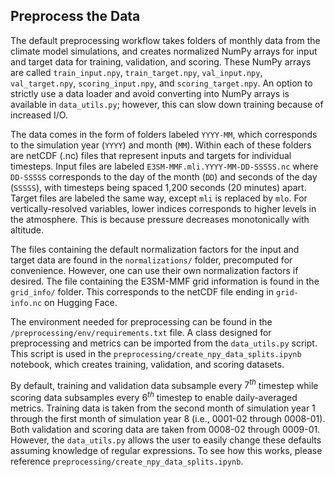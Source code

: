 ## Preprocess the Data

The default preprocessing workflow takes folders of monthly data from the climate model simulations, and creates normalized NumPy arrays for input and target data for training, validation, and scoring. These NumPy arrays are called ```train_input.npy```, ```train_target.npy```, ```val_input.npy```, ```val_target.npy```, ```scoring_input.npy```, and ```scoring_target.npy```. An option to strictly use a data loader and avoid converting into NumPy arrays is available in ```data_utils.py```; however, this can slow down training because of increased I/O.

The data comes in the form of folders labeled ```YYYY-MM```, which corresponds to the simulation year (```YYYY```) and month (``MM``). Within each of these folders are netCDF (.nc) files that represent inputs and targets for individual timesteps. Input files are labeled ```E3SM-MMF.mli.YYYY-MM-DD-SSSSS.nc``` where ```DD-SSSSS``` corresponds to the day of the month (``DD``) and seconds of the day (```SSSSS```), with timesteps being spaced 1,200 seconds (20 minutes) apart. Target files are labeled the same way, except ```mli``` is replaced by ```mlo```. For vertically-resolved variables, lower indices corresponds to higher levels in the atmosphere. This is because pressure decreases monotonically with altitude.   

The files containing the default normalization factors for the input and target data are found in the ```normalizations/``` folder, precomputed for convenience. However, one can use their own normalization factors if desired. The file containing the E3SM-MMF grid information is found in the ```grid_info/``` folder. This corresponds to the netCDF file ending in ```grid-info.nc``` on Hugging Face.

The environment needed for preprocessing can be found in the ```/preprocessing/env/requirements.txt``` file. A class designed for preprocessing and metrics can be imported from the ```data_utils.py``` script. This script is used in the ```preprocessing/create_npy_data_splits.ipynb``` notebook, which creates training, validation, and scoring datasets.

By default, training and validation data subsample every $7^{th}$ timestep while scoring data subsamples every $6^{th}$  timestep to enable daily-averaged metrics. Training data is taken from the second month of simulation year 1 through the first month of simulation year 8 (i.e., 0001-02 through 0008-01). Both validation and scoring data are taken from 0008-02 through 0009-01. However, the ```data_utils.py``` allows the user to easily change these defaults assuming knowledge of regular expressions. To see how this works, please reference ```preprocessing/create_npy_data_splits.ipynb```.

